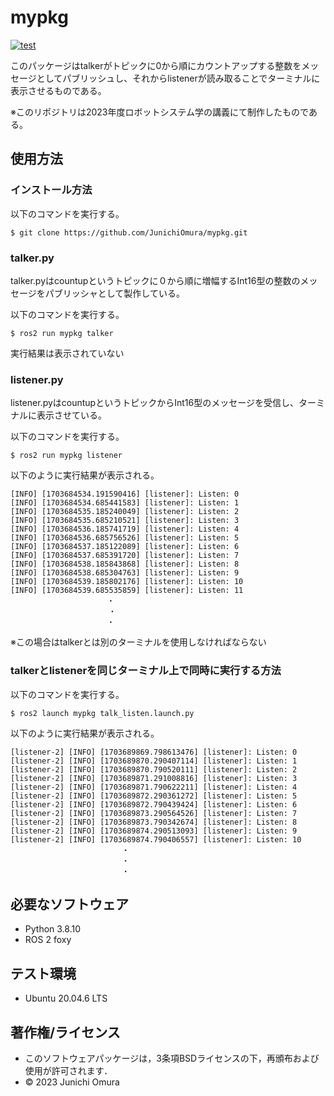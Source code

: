 # mypkg
[![test](https://github.com/JunichiOmura/mypkg/actions/workflows/test.yml/badge.svg)](https://github.com/JunichiOmura/mypkg/actions/workflows/test.yml)

このパッケージはtalkerがトピックに0から順にカウントアップする整数をメッセージとしてパブリッシュし、それからlistenerが読み取ることでターミナルに表示させるものである。

※このリポジトリは2023年度ロボットシステム学の講義にて制作したものである。

## 使用方法
### インストール方法
以下のコマンドを実行する。
```
$ git clone https://github.com/JunichiOmura/mypkg.git
```

### talker.py
talker.pyはcountupというトピックに０から順に増幅するInt16型の整数のメッセージをパブリッシャとして製作している。

以下のコマンドを実行する。
```
$ ros2 run mypkg talker
```
実行結果は表示されていない

### listener.py
listener.pyはcountupというトピックからInt16型のメッセージを受信し、ターミナルに表示させている。

以下のコマンドを実行する。
```
$ ros2 run mypkg listener
```
以下のように実行結果が表示される。
```
[INFO] [1703684534.191590416] [listener]: Listen: 0
[INFO] [1703684534.685441583] [listener]: Listen: 1
[INFO] [1703684535.185240049] [listener]: Listen: 2
[INFO] [1703684535.685210521] [listener]: Listen: 3
[INFO] [1703684536.185741719] [listener]: Listen: 4
[INFO] [1703684536.685756526] [listener]: Listen: 5
[INFO] [1703684537.185122089] [listener]: Listen: 6
[INFO] [1703684537.685391720] [listener]: Listen: 7
[INFO] [1703684538.185843868] [listener]: Listen: 8
[INFO] [1703684538.685304763] [listener]: Listen: 9
[INFO] [1703684539.185802176] [listener]: Listen: 10
[INFO] [1703684539.685535859] [listener]: Listen: 11
　　　　　　　　　　　　　・
　　　　　　　　　　　　  ・
　　　　　　　　　　　　　・
```
※この場合はtalkerとは別のターミナルを使用しなければならない

### talkerとlistenerを同じターミナル上で同時に実行する方法
以下のコマンドを実行する。
```
$ ros2 launch mypkg talk_listen.launch.py

```
以下のように実行結果が表示される。
```
[listener-2] [INFO] [1703689869.798613476] [listener]: Listen: 0
[listener-2] [INFO] [1703689870.290407114] [listener]: Listen: 1
[listener-2] [INFO] [1703689870.790520111] [listener]: Listen: 2
[listener-2] [INFO] [1703689871.291008816] [listener]: Listen: 3
[listener-2] [INFO] [1703689871.790622211] [listener]: Listen: 4
[listener-2] [INFO] [1703689872.290361272] [listener]: Listen: 5
[listener-2] [INFO] [1703689872.790439424] [listener]: Listen: 6
[listener-2] [INFO] [1703689873.290564526] [listener]: Listen: 7
[listener-2] [INFO] [1703689873.790342674] [listener]: Listen: 8
[listener-2] [INFO] [1703689874.290513093] [listener]: Listen: 9
[listener-2] [INFO] [1703689874.790406557] [listener]: Listen: 10
　　　　　　　　　　　　　　　・
　　　　　　　　　　　　　　　・
　　　　　　　　　　　　　　　・
```

## 必要なソフトウェア
* Python 3.8.10
* ROS 2  foxy

## テスト環境
* Ubuntu 20.04.6 LTS

## 著作権/ライセンス
* このソフトウェアパッケージは，3条項BSDライセンスの下，再頒布および使用が許可されます．
* © 2023 Junichi Omura


